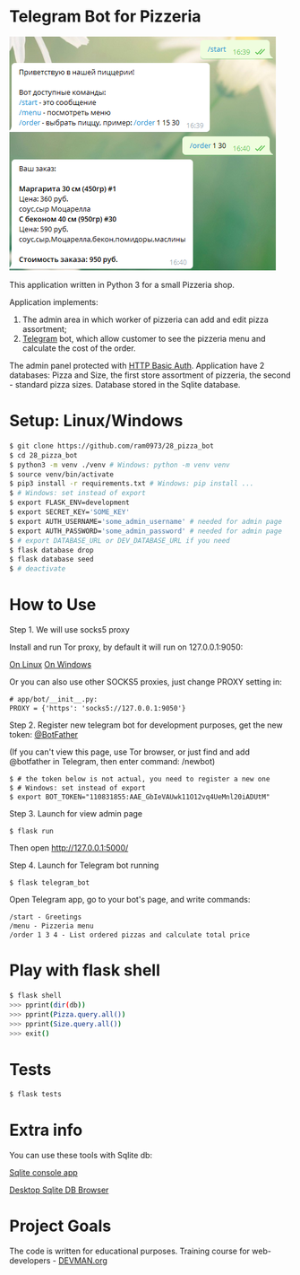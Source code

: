 # Telegram Bot for Pizzeria

<img src="https://github.com/ram0973/28_pizza_bot/blob/master/screenshot.png"
width="476" height="417">

This application written in Python 3 for a small Pizzeria shop.

Application implements:
1) The admin area in which worker of pizzeria can add and edit
 pizza assortment;
2) [Telegram](https://telegram.org/) bot, which allow customer to see
the pizzeria menu and calculate the cost of the order.

The admin panel protected with
[HTTP Basic Auth](https://en.wikipedia.org/wiki/Basic_access_authentication).
Application have 2 databases: Pizza and Size, the first store assortment
of pizzeria, the second - standard pizza sizes. Database stored
in the Sqlite database.

# Setup: Linux/Windows
```bash
$ git clone https://github.com/ram0973/28_pizza_bot
$ cd 28_pizza_bot
$ python3 -m venv ./venv # Windows: python -m venv venv
$ source venv/bin/activate
$ pip3 install -r requirements.txt # Windows: pip install ...
$ # Windows: set instead of export
$ export FLASK_ENV=development
$ export SECRET_KEY='SOME_KEY'
$ export AUTH_USERNAME='some_admin_username' # needed for admin page
$ export AUTH_PASSWORD='some_admin_password' # needed for admin page
$ # export DATABASE_URL or DEV_DATABASE_URL if you need
$ flask database drop
$ flask database seed
$ # deactivate
```

# How to Use

Step 1. We will use socks5 proxy

Install and run Tor proxy, by default it will run on 127.0.0.1:9050:

[On Linux](https://www.torproject.org/docs/debian)
[On Windows](https://www.torproject.org/docs/faq#NTService)

Or you can also use other SOCKS5 proxies, just change PROXY setting
in:
```
# app/bot/__init__.py:
PROXY = {'https': 'socks5://127.0.0.1:9050'}
```

Step 2. Register new telegram bot for development purposes, get the new
token: [@BotFather](https://telegram.me/botfather)

(If you can't view this page, use Tor browser, or just find and add
@botfather in Telegram, then enter command: /newbot)

```
$ # the token below is not actual, you need to register a new one
$ # Windows: set instead of export
$ export BOT_TOKEN="110831855:AAE_GbIeVAUwk11O12vq4UeMnl20iADUtM"
```

Step 3. Launch for view admin page
```
$ flask run
```
Then open http://127.0.0.1:5000/

Step 4. Launch for Telegram bot running
```
$ flask telegram_bot
```
Open Telegram app, go to your bot's page, and write commands:
```
/start - Greetings
/menu - Pizzeria menu
/order 1 3 4 - List ordered pizzas and calculate total price
```

# Play with flask shell

```bash
$ flask shell
>>> pprint(dir(db))
>>> pprint(Pizza.query.all())
>>> pprint(Size.query.all())
>>> exit()
```

# Tests
```bash
$ flask tests
```

# Extra info
You can use these tools with Sqlite db:

[Sqlite console app](https://www.sqlite.org/download.html)

[Desktop Sqlite DB Browser](http://sqlitebrowser.org/)

# Project Goals

The code is written for educational purposes.
Training course for web-developers - [DEVMAN.org](https://devman.org)

